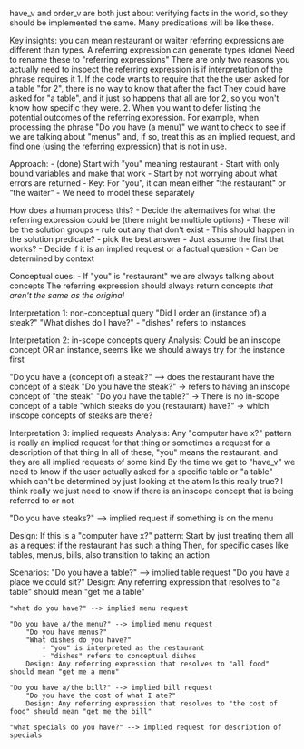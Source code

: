 have_v and order_v are both just about verifying facts in the world, so they should be implemented the same. Many predications will be like these.

Key insights:
    you can mean restaurant or waiter
    referring expressions are different than types. A referring expression can generate types
        (done) Need to rename these to "referring expressions"
    There are only two reasons you actually need to inspect the referring expression is if interpretation of the phrase requires it
        1. If the code wants to require that the the user asked for a table "for 2", there is no way to know that after the fact
        They could have asked for "a table", and it just so happens that all are for 2, so you won't know how specific they were.
        2. When you want to defer listing the potential outcomes of the referring expression. For example, when processing the phrase
        "Do you have (a menu)" we want to check to see if we are talking about "menus" and, if so, treat this as an implied request, 
        and find one (using the referring expression) that is not in use.

Approach:
    - (done) Start with "you" meaning restaurant
    - Start with only bound variables and make that work
    - Start by not worrying about what errors are returned
    - Key: For "you", it can mean either "the restaurant" or "the waiter"
        - We need to model these separately

How does a human process this?
    - Decide the alternatives for what the referring expression could be (there might be multiple options)
        - These will be the solution groups
    - rule out any that don't exist
        - This should happen in the solution predicate?
    - pick the best answer
        - Just assume the first that works?
    - Decide if it is an implied request or a factual question
        - Can be determined by context

Conceptual cues:
    - If "you" is "restaurant" we are always talking about concepts
        The referring expression should always return concepts *that aren't the same as the original*

Interpretation 1: non-conceptual query
"Did I order an (instance of) a steak?"
"What dishes do I have?"
    - "dishes" refers to instances

Interpretation 2: in-scope concepts query
Analysis:
    Could be an inscope concept OR an instance, seems like we should always try for the instance first

"Do you have a (concept of) a steak?" --> does the restaurant have the concept of a steak
"Do you have the steak?" -> refers to having an inscope concept of "the steak"
"Do you have the table?" -> There is no in-scope concept of a table
"which steaks do you (restaurant) have?" -> which inscope concepts of steaks are there?

Interpretation 3: implied requests
Analysis:
    Any "computer have x?" pattern is really an implied request for that thing or sometimes a request for a description of that thing 
    In all of these, "you" means the restaurant, and they are all implied requests of some kind
    By the time we get to "have_v" we need to know if the user actually asked for a specific table or "a table" which can't be determined by just looking at the atom
        Is this really true?
        I think really we just need to know if there is an inscope concept that is being referred to or not

"Do you have steaks?" --> implied request if something is on the menu

Design:
    If this is a "computer have x?" pattern:
    Start by just treating them all as a request if the restaurant has such a thing
    Then, for specific cases like tables, menus, bills, also transition to taking an action

Scenarios:
    "Do you have a table?" --> implied table request
        "Do you have a place we could sit?"
        Design: Any referring expression that resolves to "a table" should mean "get me a table"
    
    "what do you have?" --> implied menu request
    
    "Do you have a/the menu?" --> implied menu request
        "Do you have menus?"
        "What dishes do you have?"
            - "you" is interpreted as the restaurant
            - "dishes" refers to conceptual dishes
        Design: Any referring expression that resolves to "all food" should mean "get me a menu"
        
    "Do you have a/the bill?" --> implied bill request
        "Do you have the cost of what I ate?"
        Design: Any referring expression that resolves to "the cost of food" should mean "get me the bill"
    
    "what specials do you have?" --> implied request for description of specials
    
